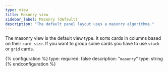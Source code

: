 ```yaml
---
type: view
title: Masonry view
sidebar_label: Masonry (default)
description: "The default panel layout uses a masonry algorithme."
---
```


The masonry view is the default view type.
It sorts cards in columns based on their `card size`. If you want to group some cards you have to use `stack` or `grid` cards.

{% configuration %}
type:
  required: false
  description: "`masonry`"
  type: string
{% endconfiguration %}
